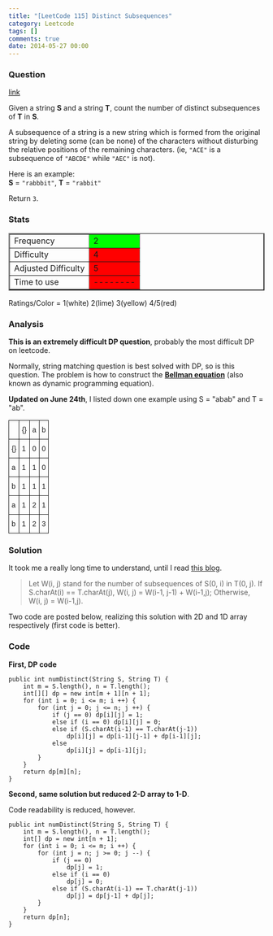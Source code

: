 ```yaml
---
title: "[LeetCode 115] Distinct Subsequences"
category: Leetcode
tags: []
comments: true
date: 2014-05-27 00:00
---
```



### Question

[link](https://oj.leetcode.com/problems/distinct-subsequences/)

<div class="question-content">
            <p></p><p>
Given a string <b>S</b> and a string <b>T</b>, count the number of distinct subsequences of <b>T</b> in <b>S</b>.
</p>

<p>
A subsequence of a string is a new string which is formed from the original string by deleting some (can be none) of the characters without disturbing the relative positions of the remaining characters. (ie, <code>"ACE"</code> is a subsequence of <code>"ABCDE"</code> while <code>"AEC"</code> is not).
</p>

<p>
Here is an example:<br>
<b>S</b> = <code>"rabbbit"</code>, <b>T</b> = <code>"rabbit"</code>
</p>
<p>
Return <code>3</code>.
</p><p></p>
          </div>

### Stats

<table border="2">
	<tr>
		<td>Frequency</td>
		<td bgcolor="lime">2</td>
	</tr>
	<tr>
		<td>Difficulty</td>
		<td bgcolor="red">4</td>
	</tr>
	<tr>
		<td>Adjusted Difficulty</td>
		<td bgcolor="red">5</td>
	</tr>
	<tr>
		<td>Time to use</td>
		<td bgcolor="red">--------</td>
	</tr>
</table>

Ratings/Color = 1(white) 2(lime) 3(yellow) 4/5(red)

### Analysis

**This is an extremely difficult DP question**, probably the most difficult DP on leetcode.

Normally, string matching question is best solved with DP, so is this question. The problem is how to construct the **[Bellman equation](http://en.wikipedia.org/wiki/Bellman_equation)** (also known as dynamic programming equation).

**Updated on June 24th**, I listed down one example using S = "abab" and T = "ab".

<style type="text/css">
.tg  {border-collapse:collapse;border-spacing:0;}
.tg td{font-family:Arial, sans-serif;font-size:14px;padding:10px 5px;border-style:solid;border-width:1px;overflow:hidden;word-break:normal;}
.tg th{font-family:Arial, sans-serif;font-size:14px;font-weight:normal;padding:10px 5px;border-style:solid;border-width:1px;overflow:hidden;word-break:normal;}
.tg .tg-s6z2{text-align:center}
</style>
<table class="tg">
  <tr>
    <th class="tg-s6z2"></th>
    <th class="tg-031e">{}</th>
    <th class="tg-031e">a</th>
    <th class="tg-031e">b</th>
  </tr>
  <tr>
    <td class="tg-031e">{}</td>
    <td class="tg-031e">1</td>
    <td class="tg-031e">0</td>
    <td class="tg-031e">0</td>
  </tr>
  <tr>
    <td class="tg-031e">a</td>
    <td class="tg-031e">1</td>
    <td class="tg-031e">1</td>
    <td class="tg-031e">0</td>
  </tr>
  <tr>
    <td class="tg-031e">b</td>
    <td class="tg-031e">1</td>
    <td class="tg-031e">1</td>
    <td class="tg-031e">1</td>
  </tr>
  <tr>
    <td class="tg-031e">a</td>
    <td class="tg-031e">1</td>
    <td class="tg-031e">2</td>
    <td class="tg-031e">1</td>
  </tr>
  <tr>
    <td class="tg-031e">b</td>
    <td class="tg-031e">1</td>
    <td class="tg-031e">2</td>
    <td class="tg-031e">3</td>
  </tr>
</table>

### Solution

It took me a really long time to understand, until I read [this blog](http://www.programcreek.com/2013/01/leetcode-distinct-subsequences-total-java/).

> Let W(i, j) stand for the number of subsequences of S(0, i) in T(0, j). If S.charAt(i) == T.charAt(j), W(i, j) = W(i-1, j-1) + W(i-1,j); Otherwise, W(i, j) = W(i-1,j).

Two code are posted below, realizing this solution with 2D and 1D array respectively (first code is better).

### Code

**First, DP code**

    public int numDistinct(String S, String T) {
    	int m = S.length(), n = T.length();
        int[][] dp = new int[m + 1][n + 1];
    	for (int i = 0; i <= m; i ++) {
    		for (int j = 0; j <= n; j ++) {
    			if (j == 0) dp[i][j] = 1;
    			else if (i == 0) dp[i][j] = 0;
    			else if (S.charAt(i-1) == T.charAt(j-1))
    				dp[i][j] = dp[i-1][j-1] + dp[i-1][j];
    			else
    				dp[i][j] = dp[i-1][j];
    		}
    	}
    	return dp[m][n];
    }

**Second, same solution but reduced 2-D array to 1-D**.

Code readability is reduced, however.

    public int numDistinct(String S, String T) {
    	int m = S.length(), n = T.length();
        int[] dp = new int[n + 1];
    	for (int i = 0; i <= m; i ++) {
    		for (int j = n; j >= 0; j --) {
    			if (j == 0)
    				dp[j] = 1;
    			else if (i == 0)
    				dp[j] = 0;
    			else if (S.charAt(i-1) == T.charAt(j-1))
    				dp[j] = dp[j-1] + dp[j];
    		}
    	}
    	return dp[n];
    }

